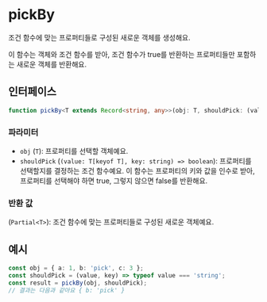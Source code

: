 # pickBy

조건 함수에 맞는 프로퍼티들로 구성된 새로운 객체를 생성해요.

이 함수는 객체와 조건 함수를 받아, 조건 함수가 true를 반환하는 프로퍼티들만 포함하는 새로운 객체를 반환해요.

## 인터페이스

```typescript
function pickBy<T extends Record<string, any>>(obj: T, shouldPick: (value: T[keyof T], key: string) => boolean): Partial<T>;
```

### 파라미터 

- `obj` (`T`): 프로퍼티를 선택할 객체예요.
- `shouldPick` (`(value: T[keyof T], key: string) => boolean`): 프로퍼티를 선택할지를 결정하는 조건 함수예요. 이 함수는 프로퍼티의 키와 값을 인수로 받아, 프로퍼티를 선택해야 하면 true, 그렇지 않으면 false를 반환해요.

### 반환 값

(`Partial<T>`): 조건 함수에 맞는 프로퍼티들로 구성된 새로운 객체예요.

## 예시

```typescript
const obj = { a: 1, b: 'pick', c: 3 };
const shouldPick = (value, key) => typeof value === 'string';
const result = pickBy(obj, shouldPick);
// 결과는 다음과 같아요 { b: 'pick' }
```